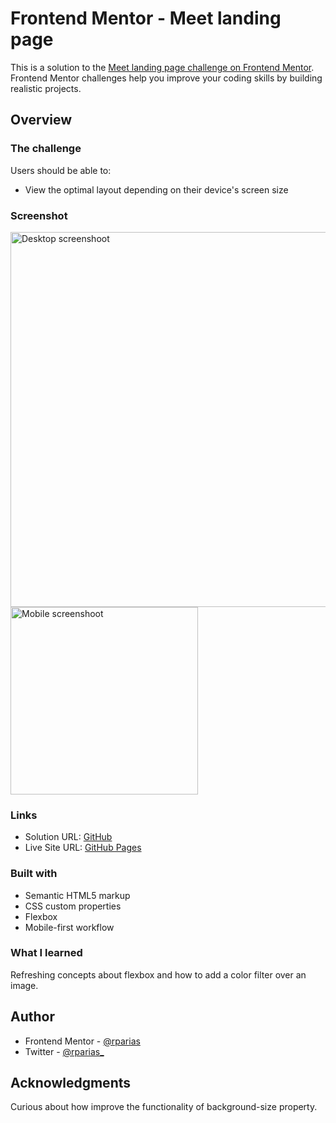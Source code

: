 # Frontend Mentor - Meet landing page

This is a solution to the [Meet landing page challenge on Frontend Mentor](https://www.frontendmentor.io/challenges/meet-landing-page-rbTDS6OUR). Frontend Mentor challenges help you improve your coding skills by building realistic projects.

## Overview

### The challenge

Users should be able to:

- View the optimal layout depending on their device's screen size

### Screenshot

<img alt="Desktop screenshoot" src="./screenshots/desktop.png"  width=600 align=center>

<img alt="Mobile screenshoot" src="./screenshots/mobile.jpg"  width=300 align=center>

### Links

- Solution URL: [GitHub](https://github.com/rparias/meet-landing-page)
- Live Site URL: [GitHub Pages](https://rparias.github.io/meet-landing-page/)

### Built with

- Semantic HTML5 markup
- CSS custom properties
- Flexbox
- Mobile-first workflow

### What I learned

Refreshing concepts about flexbox and how to add a color filter over an image.

## Author

- Frontend Mentor - [@rparias](https://www.frontendmentor.io/profile/rparias)
- Twitter - [@rparias\_](https://twitter.com/rparias_)

## Acknowledgments

Curious about how improve the functionality of background-size property.
